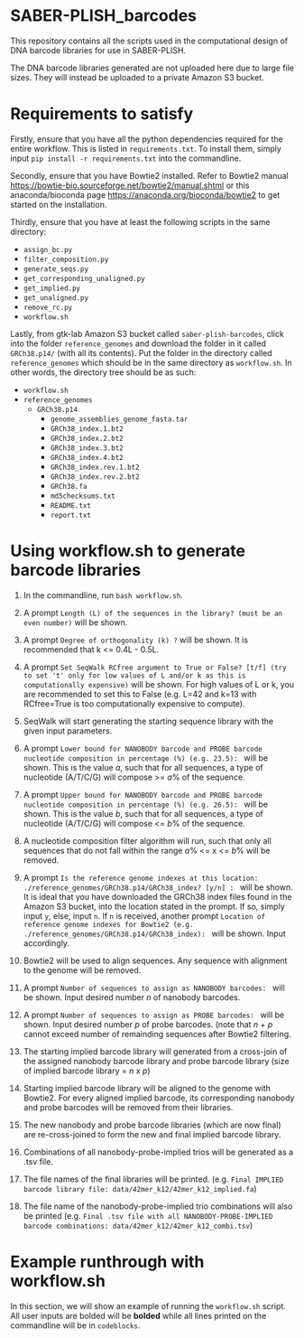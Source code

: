 # SABER-PLISH_barcodes

This repository contains all the scripts used in the computational design of DNA barcode libraries for use in SABER-PLISH.

The DNA barcode libraries generated are not uploaded here due to large file sizes. They will instead be uploaded to a private Amazon S3 bucket.


# Requirements to satisfy

Firstly, ensure that you have all the python dependencies required for the entire workflow. This is listed in `requirements.txt`. To install them, simply input `pip install -r requirements.txt` into the commandline.

Secondly, ensure that you have Bowtie2 installed. Refer to Bowtie2 manual https://bowtie-bio.sourceforge.net/bowtie2/manual.shtml or this anaconda/bioconda page https://anaconda.org/bioconda/bowtie2 to get started on the installation.

Thirdly, ensure that you have at least the following scripts in the same directory:
- `assign_bc.py`
- `filter_composition.py`
- `generate_seqs.py`
- `get_corresponding_unaligned.py`
- `get_implied.py`
- `get_unaligned.py`
- `remove_rc.py`
- `workflow.sh`

Lastly, from gtk-lab Amazon S3 bucket called `saber-plish-barcodes`, click into the folder `reference_genomes` and download the folder in it called `GRCh38.p14/` (with all its contents). Put the folder in the directory called `reference_genomes` which should be in the same directory as `workflow.sh`. In other words, the directory tree should be as such:
- `workflow.sh`
- `reference_genomes`
  - `GRCh38.p14`
    - `genome_assemblies_genome_fasta.tar`
    - `GRCh38_index.1.bt2`
    - `GRCh38_index.2.bt2`
    - `GRCh38_index.3.bt2`
    - `GRCh38_index.4.bt2`
    - `GRCh38_index.rev.1.bt2`
    - `GRCh38_index.rev.2.bt2`
    - `GRCh38.fa`
    - `md5checksums.txt`
    - `README.txt`
    - `report.txt`


# Using workflow.sh to generate barcode libraries

1) In the commandline, run `bash workflow.sh`.

2) A prompt `Length (L) of the sequences in the library? (must be an even number)` will be shown.

3) A prompt `Degree of orthogonality (k) ?` will be shown. It is recommended that k <= 0.4L - 0.5L.

4) A prompt `Set SeqWalk RCfree argument to True or False? [t/f] (try to set 't' only for low values of L and/or k as this is computationally expensive)` will be shown. For high values of L or k, you are recommended to set this to False (e.g. L=42 and k=13 with RCfree=True is too computationally expensive to compute).

5) SeqWalk will start generating the starting sequence library with the given input parameters.

6) A prompt `Lower bound for NANOBODY barcode and PROBE barcode nucleotide composition in percentage (%) (e.g. 23.5): ` will be shown. This is the value *a*, such that for all sequences, a type of nucleotide (A/T/C/G) will compose >= *a*% of the sequence.

7) A prompt `Upper bound for NANOBODY barcode and PROBE barcode nucleotide composition in percentage (%) (e.g. 26.5): ` will be shown. This is the value *b*, such that for all sequences, a type of nucleotide (A/T/C/G) will compose <= *b*% of the sequence.

8) A nucleotide composition filter algorithm will run, such that only all sequences that do not fall within the range *a*% <= x <= *b*% will be removed.

9) A prompt `Is the reference genome indexes at this location: ./reference_genomes/GRCh38.p14/GRCh38_index? [y/n] : ` will be shown. It is ideal that you have downloaded the GRCh38 index files found in the Amazon S3 bucket, into the location stated in the prompt. If so, simply input `y`, else, input `n`. If `n` is received, another prompt `Location of reference genome indexes for Bowtie2 (e.g. ./reference_genomes/GRCh38.p14/GRCh38_index): ` will be shown. Input accordingly.

10) Bowtie2 will be used to align sequences. Any sequence with alignment to the genome will be removed.

11) A prompt `Number of sequences to assign as NANOBODY barcodes: ` will be shown. Input desired number *n* of nanobody barcodes.

12) A prompt `Number of sequences to assign as PROBE barcodes: ` will be shown. Input desired number *p* of probe barcodes. (note that *n* + *p* cannot exceed number of remainding sequences after Bowtie2 filtering.

13) The starting implied barcode library will generated from a cross-join of the assigned nanobody barcode library and probe barcode library (size of implied barcode library = *n* x *p*)

14) Starting implied barcode library will be aligned to the genome with Bowtie2. For every aligned implied barcode, its corresponding nanobody and probe barcodes will be removed from their libraries.

15) The new nanobody and probe barcode libraries (which are now final) are re-cross-joined to form the new and final implied barcode library.

16) Combinations of all nanobody-probe-implied trios will be generated as a .tsv file.

17) The file names of the final libraries will be printed. (e.g. `Final IMPLIED barcode library file: data/42mer_k12/42mer_k12_implied.fa`)

18) The file name of the nanobody-probe-implied trio combinations will also be printed (e.g. `Final .tsv file with all NANOBODY-PROBE-IMPLIED barcode combinations: data/42mer_k12/42mer_k12_combi.tsv`)


# Example runthrough with workflow.sh

In this section, we will show an example of running the `workflow.sh` script. All user inputs are bolded will be **bolded** while all lines printed on the commandline will be in `codeblocks`.

